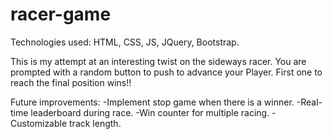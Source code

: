 # racer-game
Technologies used: HTML, CSS, JS, JQuery, Bootstrap.

This is my attempt at an interesting twist on the sideways racer. You are prompted with a random button to push to advance your Player. First one to reach the final position wins!!

Future improvements:
-Implement stop game when there is a winner.
-Real-time leaderboard during race.
-Win counter for multiple racing.
-Customizable track length.
